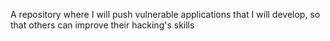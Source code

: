 A repository where I will push vulnerable applications that I will develop, so that others can improve their hacking's skills
